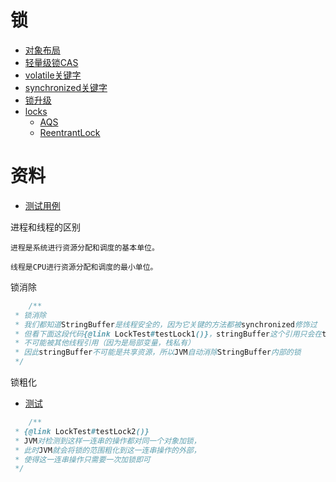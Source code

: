 # 锁

- [对象布局](ObjectLayout.md)
- [轻量级锁CAS](CompareAndSwap.md)
- [volatile关键字](Volatile.md)
- [synchronized关键字](Synchronized.md)
- [锁升级](LockUpgrade.md)
- [locks](../../src/main/java/cool/zzy/source/java/util/concurrent/locks)
  - [AQS](AQS.md)
  - [ReentrantLock](ReentrantLock.md)

# 资料

- [测试用例](../../../test/java/cool/zzy/java/util/concurrent/LockTest.java)

进程和线程的区别

    进程是系统进行资源分配和调度的基本单位。
    
    线程是CPU进行资源分配和调度的最小单位。

锁消除

```java
    /**
 * 锁消除
 * 我们都知道StringBuffer是线程安全的，因为它关键的方法都被synchronized修饰过
 * 但看下面这段代码{@link LockTest#testLock1()}，stringBuffer这个引用只会在testLock1方法中使用，
 * 不可能被其他线程引用（因为是局部变量，栈私有）
 * 因此stringBuffer不可能是共享资源，所以JVM自动消除StringBuffer内部的锁
 */
```

锁粗化

- [测试](../../../test/java/cool/zzy/java/util/concurrent/LockTest.java)

```java
    /**
 * {@link LockTest#testLock2()}
 * JVM对检测到这样一连串的操作都对同一个对象加锁，
 * 此时JVM就会将锁的范围粗化到这一连串操作的外部，
 * 使得这一连串操作只需要一次加锁即可
 */
```